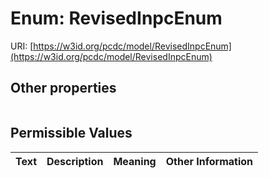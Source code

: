 
# Enum: RevisedInpcEnum




URI: [https://w3id.org/pcdc/model/RevisedInpcEnum](https://w3id.org/pcdc/model/RevisedInpcEnum)


## Other properties

|  |  |  |
| --- | --- | --- |

## Permissible Values

| Text | Description | Meaning | Other Information |
| :--- | :---: | :---: | ---: |

